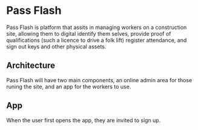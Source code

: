 # Pass Flash

Pass Flash is platform that assits in managing workers on a construction site, allowing them to digital identify them selves, provide proof of qualifications (such a licence to drive a folk lift) register attendance, and sign out keys and other physical assets.

## Architecture

Pass Flash will have two main components, an online admin area for those runing the site, and an app for the workers to use.

## App

When the user first opens the app, they are invited to sign up.
